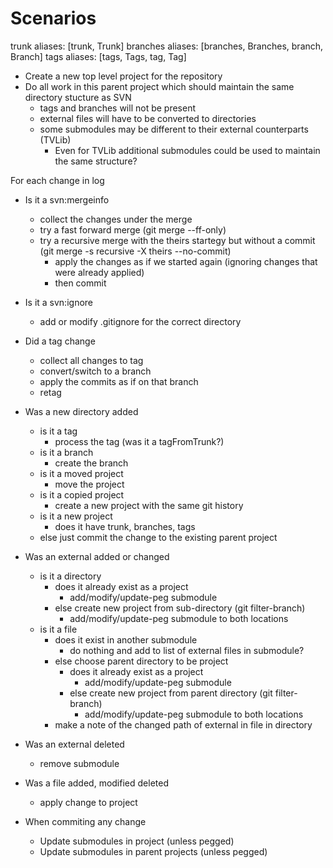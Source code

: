 # Scenarios

trunk aliases: [trunk, Trunk]
branches aliases: [branches, Branches, branch, Branch]
tags aliases: [tags, Tags, tag, Tag]

- Create a new top level project for the repository
- Do all work in this parent project which should maintain the same directory stucture as SVN
  - tags and branches will not be present
  - external files will have to be converted to directories
  - some submodules may be different to their external counterparts (TVLib)
    - Even for TVLib additional submodules could be used to maintain the same structure?

For each change in log
- Is it a svn:mergeinfo
  - collect the changes under the merge
  - try a fast forward merge (git merge --ff-only)
  - try a recursive merge with the theirs startegy but without a commit (git merge -s recursive -X theirs --no-commit)
    - apply the changes as if we started again (ignoring changes that were already applied)
    - then commit
- Is it a svn:ignore
  - add or modify .gitignore for the correct directory
- Did a tag change
  - collect all changes to tag
  - convert/switch to a branch
  - apply the commits as if on that branch
  - retag
- Was a new directory added
  - is it a tag
    - process the tag (was it a tagFromTrunk?)
  - is it a branch
    - create the branch
  - is it a moved project
    - move the project
  - is it a copied project
    - create a new project with the same git history
  - is it a new project
    - does it have trunk, branches, tags
  - else just commit the change to the existing parent project
- Was an external added or changed
  - is it a directory
    - does it already exist as a project
      - add/modify/update-peg submodule
    - else create new project from sub-directory (git filter-branch)
      - add/modify/update-peg submodule to both locations
  - is it a file
    - does it exist in another submodule
      - do nothing and add to list of external files in submodule?
    - else choose parent directory to be project
      - does it already exist as a project
        - add/modify/update-peg submodule
      - else create new project from parent directory (git filter-branch)
        - add/modify/update-peg submodule to both locations
    - make a note of the changed path of external in file in directory
- Was an external deleted
  - remove submodule
- Was a file added, modified deleted
  - apply change to project

- When commiting any change
  - Update submodules in project (unless pegged)
  - Update submodules in parent projects (unless pegged)
